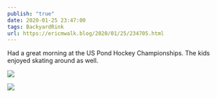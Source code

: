 ```yaml
---
publish: "true"
date: 2020-01-25 23:47:00
tags: BackyardRink
url: https://ericmwalk.blog/2020/01/25/234705.html
---
```


Had a great morning at the US Pond Hockey Championships. The kids enjoyed skating around as well.

![](https://ericmwalk.blog/uploads/2022/3146eeb730.jpg)

![](https://ericmwalk.blog/uploads/2022/08dee53506.jpg)
